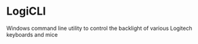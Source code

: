 LogiCLI
=======

Windows command line utility to control the backlight of various Logitech keyboards and mice
